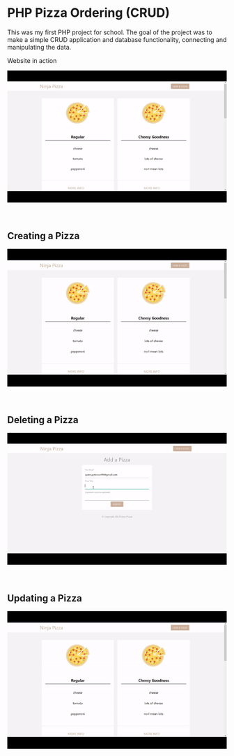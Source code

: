 # PHP Pizza Ordering (CRUD)

This was my first PHP project for school. The goal of the project was to make a simple CRUD application and database functionality, connecting and manipulating the data.


Website in action
<p align="center">
   <img src="https://github.com/QuinnPeterson/QuinnPeterson/blob/main/project%20gifs/php%20pizza%20website/viewing.gif"/>
</p>
   <br />
   
## Creating a Pizza
   <p align="center">
   <img src="https://github.com/QuinnPeterson/QuinnPeterson/blob/main/project%20gifs/php%20pizza%20website/editing.gif"/>
   </p>
   <br />
   
## Deleting a Pizza

   <p align="center">
   <img src="https://github.com/QuinnPeterson/QuinnPeterson/blob/main/project%20gifs/php%20pizza%20website/ordering.gif"/>
    </p>
   <br />
   
   ## Updating a Pizza
   <p align="center">
   <img src="https://github.com/QuinnPeterson/QuinnPeterson/blob/main/project%20gifs/php%20pizza%20website/editing.gif"/>
   </p>
   <br />



